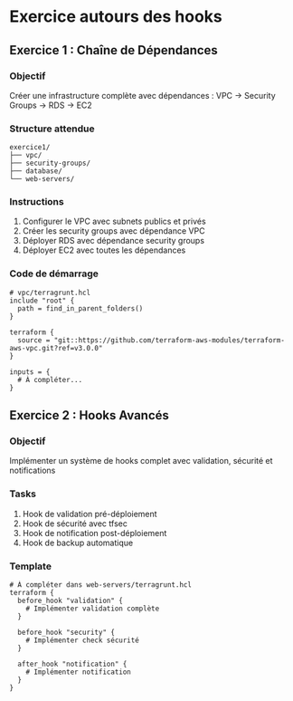 # Exercice autours des hooks

## Exercice 1 : Chaîne de Dépendances

### Objectif
Créer une infrastructure complète avec dépendances : VPC → Security Groups → RDS → EC2




### Structure attendue
```
exercice1/
├── vpc/
├── security-groups/
├── database/
└── web-servers/
```



### Instructions
1. Configurer le VPC avec subnets publics et privés
2. Créer les security groups avec dépendance VPC
3. Déployer RDS avec dépendance security groups
4. Déployer EC2 avec toutes les dépendances




### Code de démarrage

```hcl
# vpc/terragrunt.hcl
include "root" {
  path = find_in_parent_folders()
}

terraform {
  source = "git::https://github.com/terraform-aws-modules/terraform-aws-vpc.git?ref=v3.0.0"
}

inputs = {
  # À compléter...
}
```




## Exercice 2 : Hooks Avancés

### Objectif
Implémenter un système de hooks complet avec validation, sécurité et notifications

### Tasks
1. Hook de validation pré-déploiement
2. Hook de sécurité avec tfsec
3. Hook de notification post-déploiement
4. Hook de backup automatique

### Template

```hcl
# À compléter dans web-servers/terragrunt.hcl
terraform {
  before_hook "validation" {
    # Implémenter validation complète
  }
  
  before_hook "security" {
    # Implémenter check sécurité
  }
  
  after_hook "notification" {
    # Implémenter notification
  }
}
```
